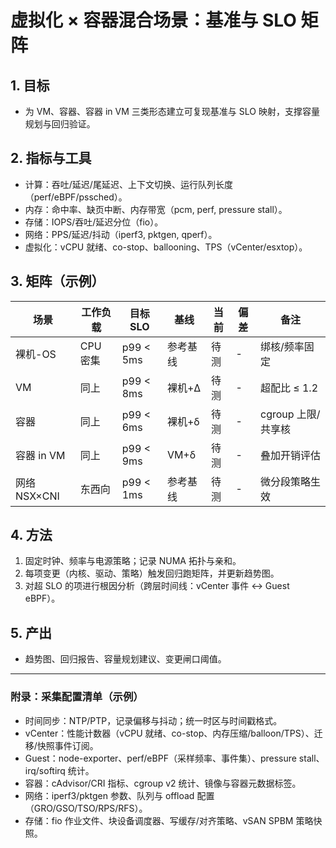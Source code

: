 # 虚拟化 × 容器混合场景：基准与 SLO 矩阵

## 1. 目标

- 为 VM、容器、容器 in VM 三类形态建立可复现基准与 SLO 映射，支撑容量规划与回归验证。

## 2. 指标与工具

- 计算：吞吐/延迟/尾延迟、上下文切换、运行队列长度（perf/eBPF/pssched）。
- 内存：命中率、缺页中断、内存带宽（pcm, perf, pressure stall）。
- 存储：IOPS/吞吐/延迟分位（fio）。
- 网络：PPS/延迟/抖动（iperf3, pktgen, qperf）。
- 虚拟化：vCPU 就绪、co-stop、ballooning、TPS（vCenter/esxtop）。

## 3. 矩阵（示例）

| 场景 | 工作负载 | 目标 SLO | 基线 | 当前 | 偏差 | 备注 |
|---|---|---|---|---|---|---|
| 裸机-OS | CPU 密集 | p99 < 5ms | 参考基线 | 待测 | - | 绑核/频率固定 |
| VM | 同上 | p99 < 8ms | 裸机+Δ | 待测 | - | 超配比 ≤ 1.2 |
| 容器 | 同上 | p99 < 6ms | 裸机+δ | 待测 | - | cgroup 上限/共享核 |
| 容器 in VM | 同上 | p99 < 9ms | VM+δ | 待测 | - | 叠加开销评估 |
| 网络 NSX×CNI | 东西向 | p99 < 1ms | 参考基线 | 待测 | - | 微分段策略生效 |

## 4. 方法

1) 固定时钟、频率与电源策略；记录 NUMA 拓扑与亲和。
2) 每项变更（内核、驱动、策略）触发回归跑矩阵，并更新趋势图。
3) 对超 SLO 的项进行根因分析（跨层时间线：vCenter 事件 ↔ Guest eBPF）。

## 5. 产出

- 趋势图、回归报告、容量规划建议、变更闸口阈值。

---

### 附录：采集配置清单（示例）

- 时间同步：NTP/PTP，记录偏移与抖动；统一时区与时间戳格式。
- vCenter：性能计数器（vCPU 就绪、co-stop、内存压缩/balloon/TPS）、迁移/快照事件订阅。
- Guest：node-exporter、perf/eBPF（采样频率、事件集）、pressure stall、irq/softirq 统计。
- 容器：cAdvisor/CRI 指标、cgroup v2 统计、镜像与容器元数据标签。
- 网络：iperf3/pktgen 参数、队列与 offload 配置（GRO/GSO/TSO/RPS/RFS）。
- 存储：fio 作业文件、块设备调度器、写缓存/对齐策略、vSAN SPBM 策略快照。
